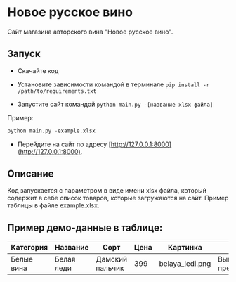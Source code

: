 # Новое русское вино

Сайт магазина авторского вина "Новое русское вино".

## Запуск

- Скачайте код
- Установите зависимости командой в терминале `pip install
 -r /path/to/requirements.txt`

- Запустите сайт командой `python main.py -[название xlsx файла]` 

Пример: 
```python
python main.py -example.xlsx
```
- Перейдите на сайт по адресу [http://127.0.0.1:8000](http://127.0.0.1:8000).

## Описание

Код запускается с параметром в виде имени xlsx файла, который содержит в себе
список товаров, которые загружаются на сайт.
Пример таблицы в файле example.xlsx.

## Пример демо-данные в таблице:

Категория | Название | Сорт | Цена | Картинка | Акция
----------|----------|------|------|----------|-------
Белые вина|Белая леди|Дамский пальчик|399|belaya_ledi.png|Выгодное предложение

